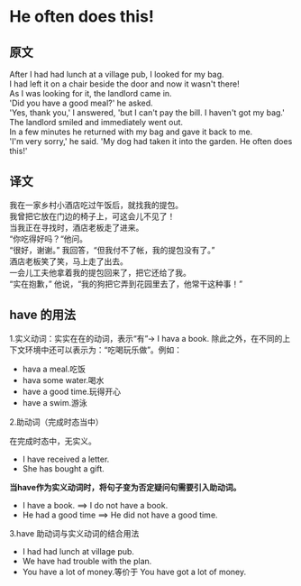 # He often does this!

## 原文

After I had had lunch at a village pub, I looked for my bag.  
I had left it on a chair beside the door and now it wasn't there!  
As I was looking for it, the landlord came in.  
'Did you have a good meal?' he asked.  
'Yes, thank you,' I answered, 'but I can't pay the bill. I haven't got my bag.'  
The landlord smiled and immediately went out.  
In a few minutes he returned with my bag and gave it back to me.  
'I'm very sorry,' he said. 'My dog had taken it into the garden. He often does this!'  

## 译文

我在一家乡村小酒店吃过午饭后，就找我的提包。  
我曾把它放在门边的椅子上，可这会儿不见了！  
当我正在寻找时，酒店老板走了进来。  
“你吃得好吗？“他问。  
“很好，谢谢。” 我回答，“但我付不了帐，我的提包没有了。”  
酒店老板笑了笑，马上走了出去。  
一会儿工夫他拿着我的提包回来了，把它还给了我。  
“实在抱歉，” 他说，“我的狗把它弄到花园里去了，他常干这种事！”  

## have 的用法

1.实义动词：实实在在的动词，表示“有”-> I hava a book.
除此之外，在不同的上下文环境中还可以表示为：“吃喝玩乐做”。例如：

- hava a meal.吃饭
- hava some water.喝水
- have a good time.玩得开心
- have a swim.游泳

2.助动词（完成时态当中）

在完成时态中，无实义。

- I have received a letter.
- She has bought a gift.

**当have作为实义动词时，将句子变为否定疑问句需要引入助动词。**

- I have a book. ==> I do not have a book.
- He had a good time ==> He did not have a good time.

3.have 助动词与实义动词的结合用法  

- I had had lunch at village pub.
- We have had trouble with the plan.
- You have a lot of money.等价于 You have got a lot of money.
